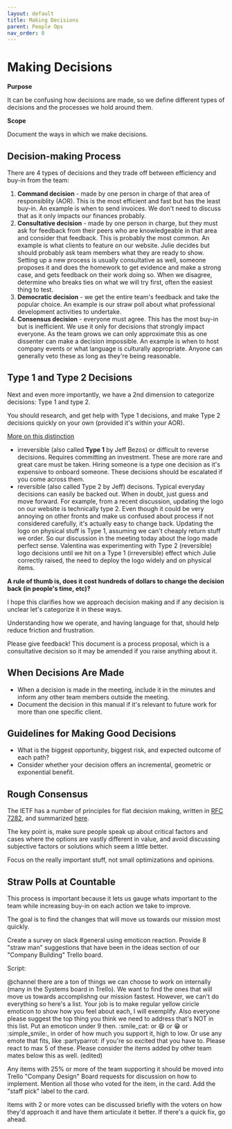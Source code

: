 ```yaml
---
layout: default
title: Making Decisions
parent: People Ops
nav_order: 8
---
```


# Making Decisions

**Purpose**

It can be confusing how decisions are made, so we define different types of decisions and the processes we hold around them.

**Scope**

Document the ways in which we make decisions.

## Decision-making Process

There are 4 types of decisions and they trade off between efficiency and
buy-in from the team:

1.  **Command decision** - made by one person in charge of that area of responsiblity (AOR). This is the most efficient and fast but has the least buy-in. An example is when to send invoices. We don't need to discuss that as it only impacts our finances probably.
2.  **Consultative decision** - made by one person in charge, but they must ask for feedback from their peers who are knowledgeable in that area and consider that feedback. This is probably the most common. An example is what clients to feature on our website. Julie decides but should probably ask team members what they are ready to show. Setting up a new process is usually consultative as well, someone proposes it and does the homework to get evidence and make a strong case, and gets feedback on their work doing so. When we disagree, determine who breaks ties on what we will try first, often the easiest thing to test.
3. **Democratic decision** - we get the entire team's feedback and take the  popular choice. An example is our straw poll about what professional development activities to undertake.
4.  **Consensus decision** - everyone must agree. This has the most buy-in but is inefficient. We use it only for decisions that strongly impact everyone. As the team grows we can only approximate this as one dissenter can make a decision impossible. An example is when to host company events or what language is culturally appropriate. Anyone can generally veto these as long as they're being reasonable.

## Type 1 and Type 2 Decisions

Next and even more importantly, we have a 2nd dimension to categorize decisions: Type 1 and type 2. 

You should research, and get help with
Type 1 decisions, and make Type 2 decisions quickly on your own (provided it's within your AOR).

[More on this distinction](https://www.businessinsider.com/jeff-bezos-on-type-1-and-type-2-decisions-2016-4)

  - irreversible (also called **Type 1** by Jeff Bezos) or difficult to reverse decisions. Requires committing an investment. These are more rare and great care must be taken. Hiring someone is a type one decision as it's expensive to onboard someone. These decisions should be escalated if you come across them.
  - reversible (also called Type 2 by Jeff) decisons. Typical everyday decisions can easily be backed out. When in doubt, just guess and move forward. For example, from a recent discussion, updating the logo on our website is technically type 2. Even though it could be very annoying on other fronts and make us confused about process if not considered carefully, it's actually easy to change back. Updating the logo on physical stuff is Type 1, assuming we can't cheaply return stuff we order. So our discussion in the meeting today about the logo made perfect sense. Valentina was experimenting with Type 2 (reversible) logo decisions until we hit on a Type 1 (irreversible) effect which Julie correctly raised, the need to deploy the logo widely and on physical items.

**A rule of thumb is, does it cost hundreds of dollars to change the decision back (in people's time, etc)?**

I hope this clarifies how we approach decision making and if any decision is unclear let's categorize it in these ways. 

Understanding how we operate, and having language for that, should help reduce friction and frustration.

Please give feedback\! This document is a process proposal, which is a consultative decision so it may be amended if you raise anything about it.

## When Decisions Are Made

  - When a decision is made in the meeting, include it in the minutes and inform any other team members outside the meeting.
  - Document the decision in this manual if it's relevant to future work for more than one specific client.

## Guidelines for Making Good Decisions

  - What is the biggest opportunity, biggest risk, and expected outcome of each path?
  - Consider whether your decision offers an incremental, geometric or exponential benefit.

## Rough Consensus

The IETF has a number of principles for flat decision making, written in [RFC 7282](https://tools.ietf.org/html/rfc7282), and summarized [here](https://doist.com/blog/decision-making-flat-organization/).

The key point is, make sure people speak up about critical factors and cases where the options are vastly different in value, and avoid
discussing subjective factors or solutions which seem a little better.

Focus on the really important stuff, not small optimizations and opinions.

## Straw Polls at Countable

This process is important because it lets us gauge whats important to the team while increasing buy-in on each action we take to improve. 

The goal is to find the changes that will move us towards our mission most quickly.

Create a survey on slack \#general using emoticon reaction. Provide 8 "straw man" suggestions that have been in the ideas section of our "Company Building" Trello board.

Script:

@channel there are a ton of things we can choose to work on internally
(many in the Systems board in Trello). We want to find the ones that
will move us towards accomplishng our mission fastest. However, we can't
do everything so here's a list. Your job is to make regular yellow
ciricle emoticon to show how you feel about each, I will exemplify. Also
everyone please suggest the top thing you think we need to address
that's NOT in this list. Put an emoticon under 9 then. :smile\_cat: or
:smile: or :grin: or :simple\_smile:, in order of how much you support
it, high to low. Or use any emote that fits, like :partyparrot: if
you're so excited that you have to. Please react to max 5 of these.
Please consider the items added by other team mates below this as well.
(edited)

Any items with 25% or more of the team supporting it should be moved
into Trello "Company Design" Board requests for discussion on how to
implement. Mention all those who voted for the item, in the card. Add
the "staff pick" label to the card.

Items with 2 or more votes can be discussed briefly with the voters on
how they'd approach it and have them articulate it better. If there's a
quick fix, go ahead.
